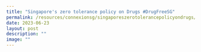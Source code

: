```yaml
---
title: "Singapore's zero tolerance policy on Drugs #DrugFreeSG"
permalink: /resources/connexionsg/singaporeszerotolerancepolicyondrugs/
date: 2023-06-23
layout: post
description: ""
image: ""
---
```

